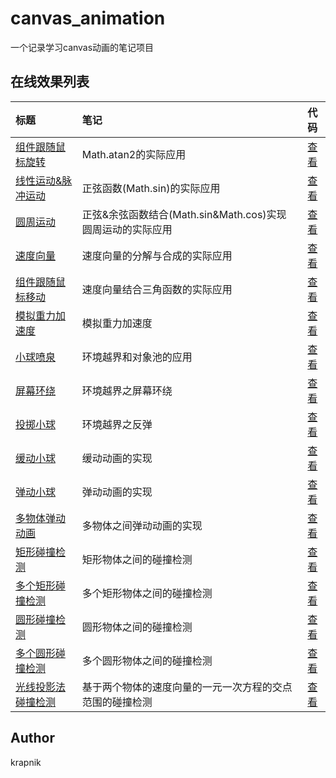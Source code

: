 # canvas_animation

一个记录学习canvas动画的笔记项目

## 在线效果列表

[placeholder]:p

| 标题 | 笔记 | 代码 |
|:-------- |:-------- |:--------:|
| [组件跟随鼠标旋转](https://krapnikkk.github.io/canvas_animation/demo/rotateArrow.html) | Math.atan2的实际应用 | [查看](./demo/rotateArrow.html) |
| [线性运动&脉冲运动](https://krapnikkk.github.io/canvas_animation/demo/sineMotion.html) | 正弦函数(Math.sin)的实际应用 | [查看](./demo/sineMotion.html) |
| [圆周运动](https://krapnikkk.github.io/canvas_animation/demo/circleMotion.html) | 正弦&余弦函数结合(Math.sin&Math.cos)实现圆周运动的实际应用 | [查看](./demo/circleMotion.html) |
| [速度向量](https://krapnikkk.github.io/canvas_animation/demo/velocityVector.html) | 速度向量的分解与合成的实际应用 | [查看](./demo/velocityVector.html) |
| [组件跟随鼠标移动](https://krapnikkk.github.io/canvas_animation/demo/moveArrow.html) | 速度向量结合三角函数的实际应用 | [查看](./demo/moveArrow.html) |
| [模拟重力加速度](https://krapnikkk.github.io/canvas_animation/demo/gravity.html) | 模拟重力加速度 | [查看](./demo/gravity.html) |
| [小球喷泉](https://krapnikkk.github.io/canvas_animation/demo/fountain.html) | 环境越界和对象池的应用 | [查看](./demo/fountain.html) |
| [屏幕环绕](https://krapnikkk.github.io/canvas_animation/demo/surround.html) | 环境越界之屏幕环绕 | [查看](./demo/surround.html) |
| [投掷小球](https://krapnikkk.github.io/canvas_animation/demo/throwBall.html) | 环境越界之反弹 | [查看](./demo/throwBall.html) |
| [缓动小球](https://krapnikkk.github.io/canvas_animation/demo/easingBall.html) | 缓动动画的实现 | [查看](./demo/easingBall.html) |
| [弹动小球](https://krapnikkk.github.io/canvas_animation/demo/springBall.html) | 弹动动画的实现 | [查看](./demo/springBall.html) |
| [多物体弹动动画](https://krapnikkk.github.io/canvas_animation/demo/multipleSpringBall.html) | 多物体之间弹动动画的实现 | [查看](./demo/multipleSpringBall.html) |
| [矩形碰撞检测](https://krapnikkk.github.io/canvas_animation/demo/rectTest.html) | 矩形物体之间的碰撞检测 | [查看](./demo/rectTest.html) |
| [多个矩形碰撞检测](https://krapnikkk.github.io/canvas_animation/demo/multiRectTest.html) | 多个矩形物体之间的碰撞检测 | [查看](./demo/multiRectTest.html) |
| [圆形碰撞检测](https://krapnikkk.github.io/canvas_animation/demo/ballTest.html) | 圆形物体之间的碰撞检测 | [查看](./demo/ballTest.html) |
| [多个圆形碰撞检测](https://krapnikkk.github.io/canvas_animation/demo/ballsHitTest.html) | 多个圆形物体之间的碰撞检测 | [查看](./demo/ballsHitTest.html) |
| [光线投影法碰撞检测](https://krapnikkk.github.io/canvas_animation/demo/lightProjection.html) | 基于两个物体的速度向量的一元一次方程的交点范围的碰撞检测 | [查看](./demo/lightProjection.html) |


[/placeholder]:p

## Author
krapnik

